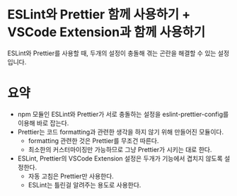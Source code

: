 # ESLint와 Prettier 함께 사용하기 + VSCode Extension과 함께 사용하기

ESLint와 Prettier를 사용할 때, 두개의 설정이 충돌해 겪는 곤란을 해결할 수 있는 설정입니다.

# 요약

- npm 모듈인 ESLint와 Prettier가 서로 충돌하는 설정을 eslint-prettier-config를 이용해 바로 잡는다.
- Prettier는 코드 formatting과 관련한 생각을 하지 않기 위해 만들어진 모듈이다.
  - formatting 관련한 것은 Prettier를 무조건 따른다.
  - 최소한의 커스터마이징만 가능하므로 그냥 Prettier가 시키는 대로 한다.
- ESLint, Prettier의 VSCode Extension 설정은 두개가 기능에서 겹치지 않도록 설정한다.
  - 자동 고침은 Prettier만 사용한다.
  - ESLint는 틀린걸 알려주는 용도로 사용한다.
